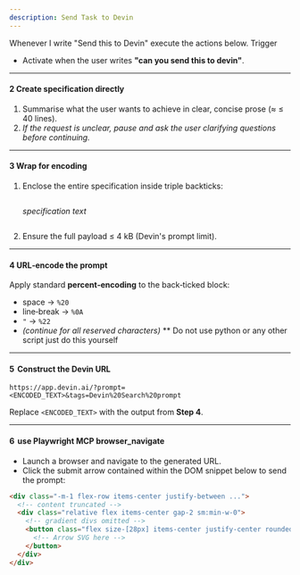 ```yaml
---
description: Send Task to Devin
---
```


Whenever I write "Send this to Devin" execute the actions below. 
Trigger
- Activate when the user writes **"can you send this to devin"**.

---

#### 2  Create specification directly
1. Summarise what the user wants to achieve in clear, concise prose (≈ ≤ 40 lines).
2. *If the request is unclear, pause and ask the user clarifying questions before continuing.*

---

#### 3  Wrap for encoding
1. Enclose the entire specification inside triple backticks:
   ```
   ```
   *specification text*
   ```
2. Ensure the full payload ≤ 4 kB (Devin's prompt limit).

---

#### 4  URL‑encode the prompt
Apply standard **percent‑encoding** to the back‑ticked block:
- space → `%20`
- line‑break → `%0A`
- `"` → `%22`
- *(continue for all reserved characters)*
** Do not use python or any other script just do this yourself

---

#### 5  Construct the Devin URL
```text
https://app.devin.ai/?prompt=<ENCODED_TEXT>&tags=Devin%20Search%20prompt
```
Replace `<ENCODED_TEXT>` with the output from **Step 4**.

---

#### 6  use Playwright MCP browser_navigate
- Launch a browser and navigate to the generated URL.
- Click the submit arrow contained within the DOM snippet below to send the prompt:

```html
<div class="-m-1 flex-row items-center justify-between ...">
  <!-- content truncated -->
  <div class="relative flex items-center gap-2 sm:min-w-0">
    <!-- gradient divs omitted -->
    <button class="flex size-[28px] items-center justify-center rounded-full p-1 text-black ...">
      <!-- Arrow SVG here -->
    </button>
  </div>
</div>
```